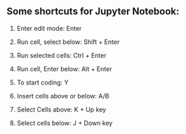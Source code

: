 ## Some shortcuts for Jupyter Notebook:

1. Enter edit mode:
Enter

2.  Run cell, select below:
Shift + Enter

3. Run selected cells:
Ctrl + Enter

4. Run cell, Enter below:
Alt + Enter

5. To start coding:
Y

6. Insert cells above or below:
A/B

7. Select Cells above:
K + Up key

8. Select cells below:
J + Down key
